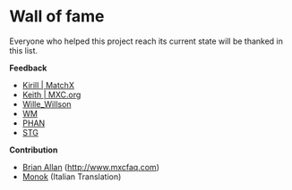 # Wall of fame

Everyone who helped this project reach its current state will be thanked in this list.

**Feedback**
* [Kirill | MatchX](https://discordapp.com/users/577804846179024896/)
* [Keith | MXC.org](https://t.me/CryptoKeith)
* [Wille_Willson](https://t.me/Wille_Willson)
* [WM](https://t.me/wiseoldman)
* [PHAN](https://t.me/PHANzgz)
* [STG](https://t.me/TavernSideGaming)

**Contribution**
* [Brian Allan](https://t.me/BrinerMiner) (http://www.mxcfaq.com)
* [Monok](https://t.me/Monok) (Italian Translation)